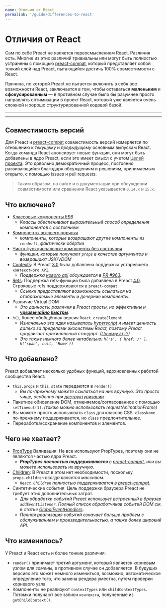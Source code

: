 ```yaml
---
name: Отличия от React
permalink: '/guide/differences-to-react'
---
```


# Отличия от React

Сам по себе Preact не является переосмыслением React. Различия есть. Многие из этих различий тривиальны или могут быть полностью устранены с помощью [preact-compat], который представляет собой тонкий слой над Preact, пытающийся достичь 100% совместимости с React.

Причина, по которой Preact не пытается включить в себя все возможности React, заключается в том, чтобы оставаться **маленьким** и **сфокусированным** — в противном случае было бы разумнее просто направлять оптимизации в проект React, который уже является очень сложной и хорошо структурированной кодовой базой.

---

<div><toc></toc></div>

---

## Совместимость версий

Для Preact и [preact-compat] совместимость версий измеряется по отношению к _текущему_ и _предыдущему_ основным выпускам React. Когда команда React анонсирует новые функции, они могут быть добавлены в ядро Preact, если это имеет смысл с учетом [Целей проекта][Project Goals]. Это довольно демократичный процесс, постоянно развивающийся благодаря обсуждениям и решениям, принимаемым открыто, с помощью issues и pull requests.

> Таким образом, на сайте и в документации при обсуждении совместимости или сравнении React указывается `0.14.x` и `15.x`.


## Что включено?

- [Классовые компоненты ES6]
    - _Классы обеспечивают выразительный способ определения компонентов с состоянием_
- [Компоненты высшего порядка]
    - _компоненты, которые возвращают другие компоненты из `render()`, фактически обёртки_
- [Чисто функциональные компоненты без состояния]
    - _функции, которые получают `props` в качестве аргументов и возвращают JSX/VDOM_
- [Contexts]: В Preact [3.0] была добавлена поддержка устаревшего `контекстного API`.
    - _Поддержка [нового api](https://reactjs.org/docs/context.html) обсуждается в [PR #963](https://github.com/preactjs/preact/pull/963)._
- [Refs]: Поддержка refs-функций была добавлена в Preact [4.0]. Строковые refs поддерживаются в `preact-compat`.
    - _Ссылки предоставляют возможность ссылаться на отображаемые элементы и дочерние компоненты._
- Различие Virtual DOM
    - _Это данность: различия в Preact просты, но эффективны и **[чрезвычайно](http://developit.github.io/js-repaint-perfs/) [быстры](https://localvoid.github.io/uibench/)**._
- `h()`, более обобщённая версия `React.createElement`
    - _Изначально эта идея называлась [hyperscript] и имеет ценность далеко за пределами экосистемы React, поэтому Preact продвигает оригинальный стандарт. ([Почему `h()`?](https://jasonformat.com/wtf-is-jsx))_
    - _Это также немного более читабельно: `h('a', { href:'/' }, h('span', null, 'Home'))`_


## Что добавлено?

Preact добавляет несколько удобных функций, вдохновленных работой сообщества React:

- `this.props` и `this.state` передаются в `render()`
    - _Вы по-прежнему можете ссылаться на них вручную. Это просто чище, особенно при [деструктуризации][destructuring]_
- Пакетное обновление DOM, отменяемое/согласованное с помощью `setTimeout(1)`. _(также можно использовать requestAnimationFrame)_
- Вы можете просто использовать `class` для классов CSS. `className` по-прежнему поддерживается, но `class` предпочтительнее.
- Переработка/сохранение компонентов и элементов.


## Чего не хватает?

- [PropType] Валидация: Не все используют PropTypes, поэтому они не являются частью ядра Preact.
    - _**PropTypes полностью поддерживаются** в [preact-compat], или вы можете использовать их вручную._
- [Children]: В Preact в этом нет необходимости, поскольку `props.children` _всегда является массивом_.
    - _`React.Children` полностью поддерживается в [preact-compat]._
- Синтетические события: Цель поддержки браузера Preact не требует этих дополнительных затрат.
    - _Для обработки событий Preact использует встроенный в браузер `addEventListener`. Полный список обработчиков событий DOM см. в статье [GlobalEventHandlers]._
    - _Полная реализация событий означает больше проблем с обслуживанием и производительностью, а также более широкий API._


## Что изменилось?

У Preact и React есть и более тонкие различия:

- `render()` принимает третий аргумент, который является корневым узлом для _замены_, в противном случае он добавляется. В будущих версиях это может немного измениться, возможно, автоматическое определение того, что замена рендера уместна, путем проверки корневого узла.
- Компоненты не реализуют `contextTypes` или `childContextTypes`. Потомки получают все записи `контекста`, полученные из `getChildContext()`.

[Project Goals]: /about/project-goals
[hyperscript]: https://github.com/dominictarr/hyperscript
[3.0]: https://github.com/preactjs/preact/milestones/3.0
[4.0]: https://github.com/preactjs/preact/milestones/4.0
[preact-compat]: https://github.com/preactjs/preact-compat
[PropType]: https://github.com/developit/proptypes
[Contexts]: https://reactjs.org/docs/legacy-context.html
[Refs]: https://facebook.github.io/react/docs/more-about-refs.html
[Children]: https://facebook.github.io/react/docs/top-level-api.html#reactchildren
[GlobalEventHandlers]: https://mdn2.netlify.app/en-us/docs/web/api/globaleventhandlers/
[Классовые компоненты ES6]: https://facebook.github.io/react/docs/reusable-components.html#es6-classes
[Компоненты высшего порядка]: https://medium.com/@dan_abramov/mixins-are-dead-long-live-higher-order-components-94a0d2f9e750
[Чисто функциональные компоненты без состояния]: https://facebook.github.io/react/docs/reusable-components.html#stateless-functions
[destructuring]: http://www.2ality.com/2015/01/es6-destructuring.html
[Linked State]: /guide/v8/linked-state
